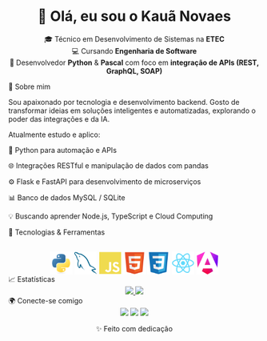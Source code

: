 <h1 align="center">👋 Olá, eu sou o <strong>Kauã Novaes</strong></h1> <p align="center"> 🎓 Técnico em Desenvolvimento de Sistemas na <strong>ETEC</strong><br> 💻 Cursando <strong>Engenharia de Software</strong><br> 🔗 Desenvolvedor <strong>Python</strong> & <strong>Pascal</strong> com foco em <strong>integração de APIs (REST, GraphQL, SOAP)</strong><br> </p>
🧠 Sobre mim

Sou apaixonado por tecnologia e desenvolvimento backend.
Gosto de transformar ideias em soluções inteligentes e automatizadas, explorando o poder das integrações e da IA.

Atualmente estudo e aplico:

🐍 Python para automação e APIs

🌐 Integrações RESTful e manipulação de dados com pandas

⚙️ Flask e FastAPI para desenvolvimento de microserviços

📊 Banco de dados MySQL / SQLite

💡 Buscando aprender Node.js, TypeScript e Cloud Computing

🚀 Tecnologias & Ferramentas
<div align="center" style="display: inline_block"><br> <img align="center" alt="Python" height="45" width="45" src="https://raw.githubusercontent.com/devicons/devicon/master/icons/python/python-original.svg"> <img align="center" alt="MySQL" height="45" width="45" src="https://raw.githubusercontent.com/devicons/devicon/master/icons/mysql/mysql-original.svg"> <img align="center" alt="JavaScript" height="45" width="45" src="https://raw.githubusercontent.com/devicons/devicon/master/icons/javascript/javascript-plain.svg"> <img align="center" alt="HTML" height="45" width="45" src="https://raw.githubusercontent.com/devicons/devicon/master/icons/html5/html5-original.svg"> <img align="center" alt="CSS" height="45" width="45" src="https://raw.githubusercontent.com/devicons/devicon/master/icons/css3/css3-original.svg"> <img align="center" alt="React" height="45" width="45" src="https://raw.githubusercontent.com/devicons/devicon/master/icons/react/react-original.svg"> <img align="center" alt="Angular" height="45" width="45" src="https://raw.githubusercontent.com/devicons/devicon/master/icons/angular/angular-original.svg"> </div>
📈 Estatísticas
<div align="center"> <a href="https://github.com/Kaua-Novaes"> <img height="180em" src="https://github-readme-stats.vercel.app/api?username=Kaua-Novaes&show_icons=true&theme=radical&include_all_commits=true&count_private=true"/> <img height="180em" src="https://github-readme-stats.vercel.app/api/top-langs/?username=Kaua-Novaes&layout=compact&langs_count=7&theme=radical"/> </a> </div>
🌍 Conecte-se comigo
<div align="center"> <a href="https://www.instagram.com/1kaua_zin1/" target="_blank"><img src="https://img.shields.io/badge/-Instagram-%23E4405F?style=for-the-badge&logo=instagram&logoColor=white"></a> <a href="mailto:kaua88novaes@gmail.com"><img src="https://img.shields.io/badge/-Gmail-%23333?style=for-the-badge&logo=gmail&logoColor=white"></a> <a href="https://www.linkedin.com/in/kau%C3%A3-novaes-705343219/" target="_blank"><img src="https://img.shields.io/badge/-LinkedIn-%230077B5?style=for-the-badge&logo=linkedin&logoColor=white"></a> </div>
 <p align="center">✨ Feito com dedicação</p>
